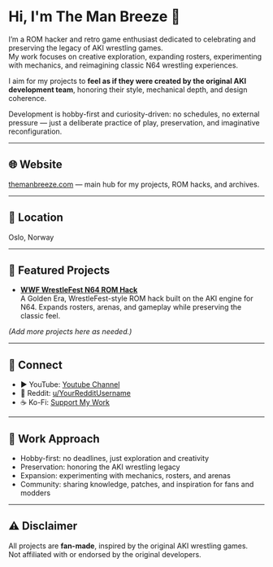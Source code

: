 # Hi, I'm The Man Breeze 👋

I’m a ROM hacker and retro game enthusiast dedicated to celebrating and preserving the legacy of AKI wrestling games.  
My work focuses on creative exploration, expanding rosters, experimenting with mechanics, and reimagining classic N64 wrestling experiences.  

I aim for my projects to **feel as if they were created by the original AKI development team**, honoring their style, mechanical depth, and design coherence.  

Development is hobby-first and curiosity-driven: no schedules, no external pressure — just a deliberate practice of play, preservation, and imaginative reconfiguration.

---

## 🌐 Website
[themanbreeze.com](https://themanbreeze.com) — main hub for my projects, ROM hacks, and archives.

---

## 📍 Location
Oslo, Norway

---

## 🚀 Featured Projects
- **[WWF WrestleFest N64 ROM Hack](https://github.com/YourUsername/WWF-WrestleFest-N64)**  
  A Golden Era, WrestleFest-style ROM hack built on the AKI engine for N64. Expands rosters, arenas, and gameplay while preserving the classic feel.  

*(Add more projects here as needed.)*

---

## 💬 Connect
- ▶️ YouTube: [Youtube Channel](https://www.youtube.com/@themanbreeze)  
- 👾 Reddit: [u/YourRedditUsername](https://www.reddit.com/user/YourRedditUsername)  
- ☕ Ko-Fi: [Support My Work](https://ko-fi.com/themanbreeze)

---

## 📝 Work Approach
- Hobby-first: no deadlines, just exploration and creativity  
- Preservation: honoring the AKI wrestling legacy  
- Expansion: experimenting with mechanics, rosters, and arenas  
- Community: sharing knowledge, patches, and inspiration for fans and modders  

---

## ⚠️ Disclaimer
All projects are **fan-made**, inspired by the original AKI wrestling games.  
Not affiliated with or endorsed by the original developers.
